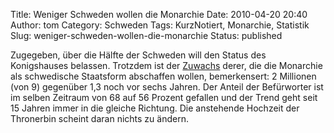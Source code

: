 Title: Weniger Schweden wollen die Monarchie
Date: 2010-04-20 20:40
Author: tom
Category: Schweden
Tags: KurzNotiert, Monarchie, Statistik
Slug: weniger-schweden-wollen-die-monarchie
Status: published

Zugegeben, über die Hälfte der Schweden will den Status des Konigshauses
belassen. Trotzdem ist der
[Zuwachs](http://www.dn.se/nyheter/sverige/kungafortroende-minskar-stadigt-1.1080960)
derer, die die Monarchie als schwedische Staatsform abschaffen wollen,
bemerkensert: 2 Millionen (von 9) gegenüber 1,3 noch vor sechs Jahren.
Der Anteil der Befürworter ist im selben Zeitraum von 68 auf 56 Prozent
gefallen und der Trend geht seit 15 Jahren immer in die gleiche
Richtung. Die anstehende Hochzeit der Thronerbin scheint daran nichts zu
ändern.

